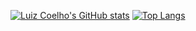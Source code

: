 <!--
**luizracoelho/luizracoelho** is a ✨ _special_ ✨ repository because its `README.md` (this file) appears on your GitHub profile.

Here are some ideas to get you started:

- 🔭 I’m currently working on ...
- 🌱 I’m currently learning ...
- 👯 I’m looking to collaborate on ...
- 🤔 I’m looking for help with ...
- 💬 Ask me about ...
- 📫 How to reach me: ...
- 😄 Pronouns: ...
- ⚡ Fun fact: ...
-->

[![Luiz Coelho's GitHub stats](https://github-readme-stats.vercel.app/api?username=luizracoelho&show_icons=true&theme=github_dark_dimmed)](https://github.com/luizracoelho)
[![Top Langs](https://github-readme-stats.vercel.app/api/top-langs/?username=luizracoelho&show_icons=true&theme=github_dark_dimmed&hide_progress=true)](https://github.com/luizracoelho)
